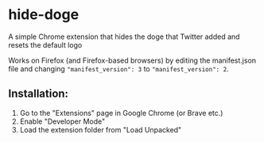 # hide-doge
A simple Chrome extension that hides the doge that Twitter added and resets the default logo

Works on Firefox (and Firefox-based browsers) by editing the manifest.json file and changing
`"manifest_version": 3`
to
`"manifest_version": 2`.

## Installation:

1. Go to the "Extensions" page in Google Chrome (or Brave etc.)
2. Enable "Developer Mode"
3. Load the extension folder from "Load Unpacked"
